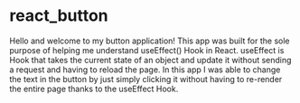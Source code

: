# react_button

Hello and welcome to my button application! This app was built for the sole purpose of helping me understand useEffect() Hook in React. useEffect is Hook
that takes the current state of an object and update it without sending a request and having to reload the page. In this app I was able to change the text
in the button by just simply clicking it without having to re-render the entire page thanks to the useEffect Hook. 

